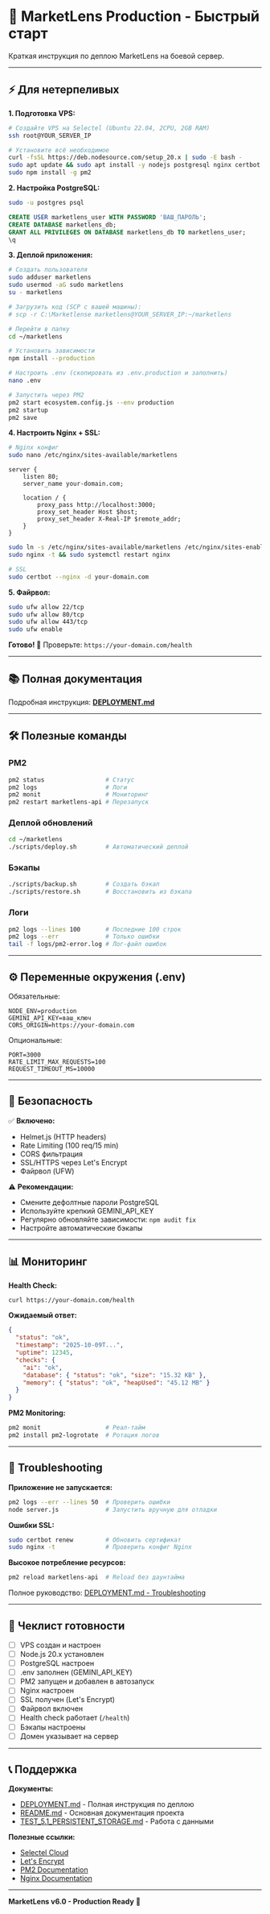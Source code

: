 # 🚀 MarketLens Production - Быстрый старт

Краткая инструкция по деплою MarketLens на боевой сервер.

---

## ⚡ Для нетерпеливых

**1. Подготовка VPS:**
```bash
# Создайте VPS на Selectel (Ubuntu 22.04, 2CPU, 2GB RAM)
ssh root@YOUR_SERVER_IP

# Установите всё необходимое
curl -fsSL https://deb.nodesource.com/setup_20.x | sudo -E bash -
sudo apt update && sudo apt install -y nodejs postgresql nginx certbot python3-certbot-nginx ufw git
sudo npm install -g pm2
```

**2. Настройка PostgreSQL:**
```bash
sudo -u postgres psql
```
```sql
CREATE USER marketlens_user WITH PASSWORD 'ВАШ_ПАРОЛЬ';
CREATE DATABASE marketlens_db;
GRANT ALL PRIVILEGES ON DATABASE marketlens_db TO marketlens_user;
\q
```

**3. Деплой приложения:**
```bash
# Создать пользователя
sudo adduser marketlens
sudo usermod -aG sudo marketlens
su - marketlens

# Загрузить код (SCP с вашей машины):
# scp -r C:\Marketlense marketlens@YOUR_SERVER_IP:~/marketlens

# Перейти в папку
cd ~/marketlens

# Установить зависимости
npm install --production

# Настроить .env (скопировать из .env.production и заполнить)
nano .env

# Запустить через PM2
pm2 start ecosystem.config.js --env production
pm2 startup
pm2 save
```

**4. Настроить Nginx + SSL:**
```bash
# Nginx конфиг
sudo nano /etc/nginx/sites-available/marketlens
```
```nginx
server {
    listen 80;
    server_name your-domain.com;
    
    location / {
        proxy_pass http://localhost:3000;
        proxy_set_header Host $host;
        proxy_set_header X-Real-IP $remote_addr;
    }
}
```
```bash
sudo ln -s /etc/nginx/sites-available/marketlens /etc/nginx/sites-enabled/
sudo nginx -t && sudo systemctl restart nginx

# SSL
sudo certbot --nginx -d your-domain.com
```

**5. Файрвол:**
```bash
sudo ufw allow 22/tcp
sudo ufw allow 80/tcp
sudo ufw allow 443/tcp
sudo ufw enable
```

**Готово! 🎉** Проверьте: `https://your-domain.com/health`

---

## 📚 Полная документация

Подробная инструкция: **[DEPLOYMENT.md](./DEPLOYMENT.md)**

---

## 🛠️ Полезные команды

### PM2
```bash
pm2 status                 # Статус
pm2 logs                   # Логи
pm2 monit                  # Мониторинг
pm2 restart marketlens-api # Перезапуск
```

### Деплой обновлений
```bash
cd ~/marketlens
./scripts/deploy.sh        # Автоматический деплой
```

### Бэкапы
```bash
./scripts/backup.sh        # Создать бэкап
./scripts/restore.sh       # Восстановить из бэкапа
```

### Логи
```bash
pm2 logs --lines 100       # Последние 100 строк
pm2 logs --err             # Только ошибки
tail -f logs/pm2-error.log # Лог-файл ошибок
```

---

## ⚙️ Переменные окружения (.env)

Обязательные:
```env
NODE_ENV=production
GEMINI_API_KEY=ваш_ключ
CORS_ORIGIN=https://your-domain.com
```

Опциональные:
```env
PORT=3000
RATE_LIMIT_MAX_REQUESTS=100
REQUEST_TIMEOUT_MS=10000
```

---

## 🔐 Безопасность

✅ **Включено:**
- Helmet.js (HTTP headers)
- Rate Limiting (100 req/15 min)
- CORS фильтрация
- SSL/HTTPS через Let's Encrypt
- Файрвол (UFW)

⚠️ **Рекомендации:**
- Смените дефолтные пароли PostgreSQL
- Используйте крепкий GEMINI_API_KEY
- Регулярно обновляйте зависимости: `npm audit fix`
- Настройте автоматические бэкапы

---

## 📊 Мониторинг

**Health Check:**
```bash
curl https://your-domain.com/health
```

**Ожидаемый ответ:**
```json
{
  "status": "ok",
  "timestamp": "2025-10-09T...",
  "uptime": 12345,
  "checks": {
    "ai": "ok",
    "database": { "status": "ok", "size": "15.32 KB" },
    "memory": { "status": "ok", "heapUsed": "45.12 MB" }
  }
}
```

**PM2 Monitoring:**
```bash
pm2 monit                  # Реал-тайм
pm2 install pm2-logrotate  # Ротация логов
```

---

## 🐛 Troubleshooting

**Приложение не запускается:**
```bash
pm2 logs --err --lines 50  # Проверить ошибки
node server.js             # Запустить вручную для отладки
```

**Ошибки SSL:**
```bash
sudo certbot renew         # Обновить сертификат
sudo nginx -t              # Проверить конфиг Nginx
```

**Высокое потребление ресурсов:**
```bash
pm2 reload marketlens-api  # Reload без даунтайма
```

Полное руководство: [DEPLOYMENT.md - Troubleshooting](./DEPLOYMENT.md#10-troubleshooting)

---

## 🎯 Чеклист готовности

- [ ] VPS создан и настроен
- [ ] Node.js 20.x установлен
- [ ] PostgreSQL настроен
- [ ] .env заполнен (GEMINI_API_KEY)
- [ ] PM2 запущен и добавлен в автозапуск
- [ ] Nginx настроен
- [ ] SSL получен (Let's Encrypt)
- [ ] Файрвол включен
- [ ] Health check работает (`/health`)
- [ ] Бэкапы настроены
- [ ] Домен указывает на сервер

---

## 📞 Поддержка

**Документы:**
- [DEPLOYMENT.md](./DEPLOYMENT.md) - Полная инструкция по деплою
- [README.md](./README.md) - Основная документация проекта
- [TEST_5.1_PERSISTENT_STORAGE.md](./TEST_5.1_PERSISTENT_STORAGE.md) - Работа с данными

**Полезные ссылки:**
- [Selectel Cloud](https://selectel.ru/services/cloud/)
- [Let's Encrypt](https://letsencrypt.org/)
- [PM2 Documentation](https://pm2.keymetrics.io/)
- [Nginx Documentation](https://nginx.org/ru/docs/)

---

**MarketLens v6.0 - Production Ready** 🚀
